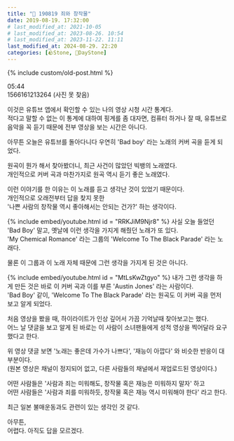 ```yaml
---
title: "🌱 190819 죄와 창작물"
date: 2019-08-19. 17:32:00
# last_modified_at: 2021-10-05
# last_modified_at: 2023-08-26. 10:54
# last_modified_at: 2023-11-22. 11:11
last_modified_at: 2024-08-29. 22:20
categories: [🪨Stone, 🌱DayStone]
---
```

{% include custom/old-post.html %}

05:44  
1566161213264 (사진 못 찾음)  

이것은 유튜브 앱에서 확인할 수 있는 나의 영상 시청 시간 통계다.  
적다고 말할 수 없는 이 통계에 대하여 핑계를 좀 대자면, 컴퓨터 하거나 잘 때, 유튜브로 음악을 꼭 듣기 때문에 전부 영상을 보는 시간은 아니다.  

아무튼 오늘은 유튜브를 돌아다니다 우연히 'Bad boy' 라는 노래의 커버 곡을 듣게 되었다.  

원곡이 뭔가 해서 찾아봤더니, 최근 사건이 많았던 빅뱅의 노래였다.  
개인적으로 커버 곡과 마찬가지로 원곡 역시 듣기 좋은 노래였다.  

이런 이야기를 한 이유는 이 노래를 듣고 생각난 것이 있었기 때문이다.  
개인적으로 오래전부터 답을 찾지 못한  
'나쁜 사람의 창작물 역시 좋아해서는 안되는 건가?' 하는 생각이다.  

{% include embed/youtube.html id = "RRKJiM9Njr8" %}
사실 오늘 들었던 'Bad Boy' 말고, 옛날에 이런 생각을 가지게 해줬던 노래가 또 있다.  
'My Chemical Romance' 라는 그룹의 'Welcome To The Black Parade' 라는 노래다.  

물론 이 그룹과 이 노래 자체 때문에 그런 생각을 가지게 된 것은 아니다.  

{% include embed/youtube.html id = "MtLsKwZtgyo" %}
내가 그런 생각을 하게 만든 것은 바로 이 커버 곡과 이를 부른 'Austin Jones' 라는 사람이다.  
'Bad Boy' 같이, 'Welcome To The Black Parade' 라는 원곡도 이 커버 곡을 먼저 보고 알게 되었다.  

처음 영상을 봤을 때, 하이라이트가 인상 깊어서 가끔 기억날때 찾아보고는 했다.  
어느 날 댓글을 보고 알게 된 바로는 이 사람이 소녀팬들에게 성적 영상을 찍어달라 요구했다고 한다.  

위 영상 댓글 보면 '노래는 좋은데 가수가 나쁘다', '재능이 아깝다' 와 비슷한 반응이 대부분이다.  
(원본 영상은 채널이 정지되어 없고, 다른 사람들의 채널에서 재업로드된 영상이다.)  

어떤 사람들은 '사람과 죄는 미워해도, 창작물 혹은 재능은 미워하지 말자' 하고  
어떤 사람들은 '사람과 죄를 미워하듯, 창작물 혹은 재능 역시 미워해야 한다' 라고 한다.  

최근 일본 불매운동과도 관련이 있는 생각인 것 같다.  

아무튼,  
어렵다. 아직도 답을 모르겠다.  
